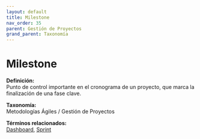 ```yaml
---
layout: default
title: Milestone
nav_order: 35
parent: Gestión de Proyectos
grand_parent: Taxonomía
---
```


# Milestone

**Definición:**  
Punto de control importante en el cronograma de un proyecto, que marca la finalización de una fase clave.

**Taxonomía:**  
Metodologías Ágiles / Gestión de Proyectos

**Términos relacionados:**  
[Dashboard](https://maleniski.github.io/diccionario-angl-tec-mx/docs/taxonomia/metodologías-ágiles-/-gestión-de-proyectos/dashboard.html), [Sprint](https://maleniski.github.io/diccionario-angl-tec-mx/docs/taxonomia/metodologías-ágiles-/-gestión-de-proyectos/sprint.html)

